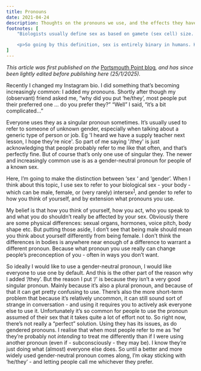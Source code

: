 ```yaml
---
title: Pronouns
date: 2021-04-24
description: Thoughts on the pronouns we use, and the effects they have on us.
footnotes: [
    "Biologists usually define sex as based on gamete (sex cell) size. The sex with the larger cell (egg/ovary) is female, the smaller (sperm) male. This is used instead of chromosomes or other methods because it's consistent across the entire animal and plant kingdom, and takes into account species which determine sex by other means (largest/most dominant member of a group, hormones, changes brought about by (potential) sexual partners, etc), or which are <a href='https://en.wikipedia.org/wiki/Hermaphrodite'>hermaphrodite</a>.</p>

    <p>So going by this definition, sex is entirely binary in humans. However, intersex in practice can be different enough that I think it needs considering when thinking about human sexes and especially about gender and pronouns."
]
---
```


<em>This article was first published on the </em><a href="https://portsmouthpoint.blogspot.com/2021/04/pronouns.html">Portsmouth Point blog</a><em>, and has since been lightly edited before publishing here (25/1/2025).</em>

Recently I changed my Instagram bio. I did something that’s becoming increasingly common: I added my pronouns. Shortly after though my (observant) friend asked me, “why did you put ‘he/they’, most people put their preferred one ... do you prefer they?” “Well” I said, “it’s a bit complicated…”

Everyone uses they as a singular pronoun sometimes. It’s usually used to refer to someone of unknown gender, especially when talking about a generic type of person or job. Eg 'I heard we have a supply teacher next lesson, I hope they're nice'. So part of me saying '/they' is just acknowledging that people probably refer to me like that often, and that’s perfectly fine. But of course that’s only one use of singular they. The newer and increasingly common use is as a gender-neutral pronoun for people of a known sex.

Here, I’m going to make the distinction between ‘sex ‘ and ‘gender’. When I think about this topic, I use sex to refer to your biological sex - your body - which can be male, female, or (very rarely) intersex<sup><a id="n-1" href="#fn-1">1</a></sup>, and gender to refer to how you think of yourself, and by extension what pronouns you use.

My belief is that how you think of yourself, how you act, who you speak to and what you do shouldn’t really be affected by your sex. Obviously there are some physical differences: sexual organs, hormones, voice pitch, body shape etc. But putting those aside, I don’t see that being male should mean you think about yourself differently from being female. I don't think the differences in bodies is anywhere near enough of a difference to warrant a different pronoun. Because what pronoun you use really can change people’s preconception of you - often in ways you don’t want.

So ideally I would like to use a gender-neutral pronoun, I would like everyone to use one by default. And this is the other part of the reason why I added ‘/they’. But the reason I put ‘/’ is because they isn’t a very good singular pronoun. Mainly because it’s also a plural pronoun, and because of that it can get pretty confusing to use. There’s also the more short-term problem that because it’s relatively uncommon, it can still sound sort of strange in conversation - and using it requires you to actively ask everyone else to use it. Unfortunately it’s so common for people to use the pronoun assumed of their sex that it takes quite a lot of effort not to. So right now, there’s not really a “perfect” solution. Using they has its issues, as do gendered pronouns. I realise that when most people refer to me as ‘he’ they’re probably not <em>intending</em> to treat me differently than if I were using another pronoun (even if - subconsciously - they may be). I know they’re just doing what (almost) everyone else does. So until a better and more widely used gender-neutral pronoun comes along, I’m okay sticking with ‘he/they’ - and letting people call me whichever they prefer.